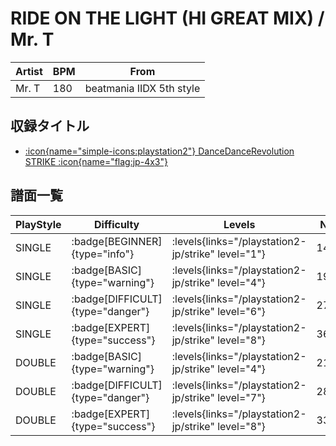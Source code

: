 # RIDE ON THE LIGHT (HI GREAT MIX) / Mr. T

|Artist|BPM|From|
|------|---|----|
|Mr. T|180|beatmania IIDX 5th style|

## 収録タイトル

- [:icon{name="simple-icons:playstation2"} DanceDanceRevolution STRIKE :icon{name="flag:jp-4x3"}](/playstation2-jp/strike)

## 譜面一覧

|PlayStyle|Difficulty|Levels|Notes|Movie|
|---------|----------|------|-----|-----|
|SINGLE| :badge[BEGINNER]{type="info"}| :levels{links="/playstation2-jp/strike" level="1"}|142/7||
|SINGLE| :badge[BASIC]{type="warning"}| :levels{links="/playstation2-jp/strike" level="4"}|195/16||
|SINGLE| :badge[DIFFICULT]{type="danger"}| :levels{links="/playstation2-jp/strike" level="6"}|275/29||
|SINGLE| :badge[EXPERT]{type="success"}| :levels{links="/playstation2-jp/strike" level="8"}|360/18||
|DOUBLE| :badge[BASIC]{type="warning"}| :levels{links="/playstation2-jp/strike" level="4"}|213/14||
|DOUBLE| :badge[DIFFICULT]{type="danger"}| :levels{links="/playstation2-jp/strike" level="7"}|280/28||
|DOUBLE| :badge[EXPERT]{type="success"}| :levels{links="/playstation2-jp/strike" level="8"}|337/6||
